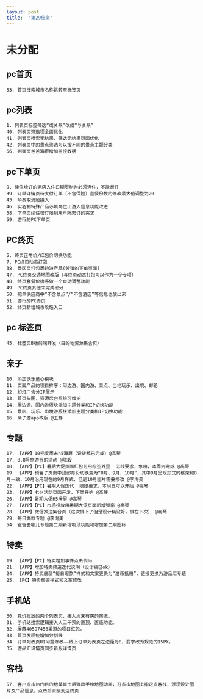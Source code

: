 ```yaml
---
layout: post
title:  "第29任务"
---
```



# 未分配

  ## pc首页

    53. 首页搜索城市名称跳转至标签页

  ## pc列表

    1. 列表页标签筛选“或关系”改成“与关系”
    40. 列表页筛选项全面优化
    41. 列表页搜索无结果，筛选无结果页面优化
    42. 列表页中的景点筛选可以按不同的景点主题分类
    56. 列表页爸爸海报增加监控数据


  ## pc下单页

    9. 续住增订的酒店入住日期限制为必须连住，不能断开
    39. 订单详情页待支付订单（不含保险）套餐份数的修改最大值调整为20
    43. 华泰取消险接入
    46. 实名制特殊产品必填两位出游人信息功能改进
    58. 下单页续住增订限制用户隔天订的需求
    59. 游币的PC下单页

  ## PC终页

    5. 终页正常价/红包价切换功能
    7. PC终页动态打包
    38. 景区页打包周边游产品(分销的下单页面)
    47. PC终页交通地图改版（与终页动态打包可以作为一个专项）
    48. 终页套餐价排序做一个自动调整功能
    49. PC终页其他未完成部分
    50. 把单供应商中“不含景点”/“不含酒店”等信息也放出来
    51. 游币的PC终页
    52. 终页新增城市攻略入口

  ## pc 标签页

    45. 标签页B版前端开发（目的地资源集合页）

  ## 亲子

    10. 添加快乐童心模块
    11. 页面产品的项目排序：周边游、国内游、景点、当地玩乐、出境、邮轮
    12. 幻灯广告分IP展示
    13. 首页头图，资源后台系统可维护
    14. 周边游、国内游版块添加主题分类和IP切换功能
    15. 景区、玩乐、出境游版块添加主题分类和IP切换功能
    16. 亲子游app改版 @王静

  ## 专题

    17. 【APP】10元度周末h5滑屏（设计稿已完成）@高琴
    17. 8.8号旅游节的活动 @陈毅
    18. 【APP】【PC】暑期大促页面红包可用标签外显  无线要求，急用，本周内完成 @高琴
    19. 【APP】预售子页面中顶部月份切换变为“8月、9月、10月”，其中9月呈现形式的框架和8月一致，10月沿用现在的9月样式，但是10月图片需要修改 @李洵美
    22. 【APP】【PC】暑期大促迭代  娘娘要求，本周五可以开始 @高琴
    23. 【APP】七夕活动页面开发，下周开始 @高琴
    26. 【APP】暑期大促H5滑屏 @高琴
    27. 【APP】【PC】市场投放用暑期大促页面新增弹窗 @高琴
    28. 【APP】微信推送集合页（这次排上了但是设计稿没好，排在下次） @高琴
    29. 每日爆款专题 @李洵美
    54. 爸爸去哪儿专题第二期新增吸顶功能和增加第二期图标

  ## 特卖

    19. 【APP】【PC】特卖增加事件点击代码
    21. 【APP】增加特卖频道迭代说明（设计稿已ok）
    24. 【APP】特卖底部“每日爆款”样式和文案更换为“游币抵用”，链接更换为游品汇专题
    25. 【PC】特卖频道样式和文案修改

  ## 手机站

    30. 竞价投放的两个列表页，接入周末有房的筛选。
    31. 手机站搜索逻辑接入人工干预的置顶、置底功能。
    32. 屏蔽40597456渠道的项目红包。
    33. 首页发现位增加分割线
    34. 订单列表页UI问题修改——线上订单列表页左边距为0，要求改为规范的15PX。
    35. 游品汇详情页同步新版详情页

  ## 客栈

    57. 客户点击热门目的地某城市后弹出手绘地图动画，可点击地图上指定点客栈，浮现设计图片及产品信息，点击后直接到达终页










